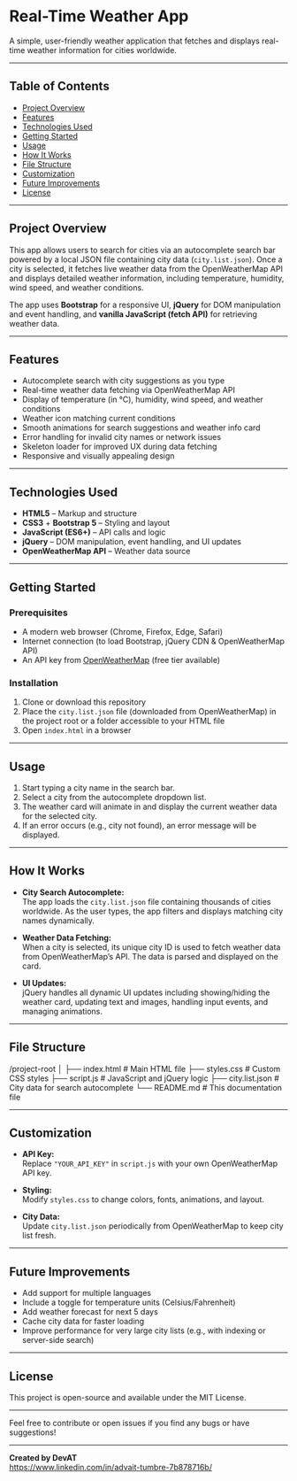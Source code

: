 # Real-Time Weather App

A simple, user-friendly weather application that fetches and displays real-time weather information for cities worldwide.

---

## Table of Contents

- [Project Overview](#project-overview)
- [Features](#features)
- [Technologies Used](#technologies-used)
- [Getting Started](#getting-started)
- [Usage](#usage)
- [How It Works](#how-it-works)
- [File Structure](#file-structure)
- [Customization](#customization)
- [Future Improvements](#future-improvements)
- [License](#license)

---

## Project Overview

This app allows users to search for cities via an autocomplete search bar powered by a local JSON file containing city data (`city.list.json`). Once a city is selected, it fetches live weather data from the OpenWeatherMap API and displays detailed weather information, including temperature, humidity, wind speed, and weather conditions.

The app uses **Bootstrap** for a responsive UI, **jQuery** for DOM manipulation and event handling, and **vanilla JavaScript (fetch API)** for retrieving weather data.

---

## Features

- Autocomplete search with city suggestions as you type
- Real-time weather data fetching via OpenWeatherMap API
- Display of temperature (in °C), humidity, wind speed, and weather conditions
- Weather icon matching current conditions
- Smooth animations for search suggestions and weather info card
- Error handling for invalid city names or network issues
- Skeleton loader for improved UX during data fetching
- Responsive and visually appealing design

---

## Technologies Used

- **HTML5** – Markup and structure
- **CSS3** + **Bootstrap 5** – Styling and layout
- **JavaScript (ES6+)** – API calls and logic
- **jQuery** – DOM manipulation, event handling, and UI updates
- **OpenWeatherMap API** – Weather data source

---

## Getting Started

### Prerequisites

- A modern web browser (Chrome, Firefox, Edge, Safari)
- Internet connection (to load Bootstrap, jQuery CDN & OpenWeatherMap API)
- An API key from [OpenWeatherMap](https://openweathermap.org/api) (free tier available)

### Installation

1. Clone or download this repository
2. Place the `city.list.json` file (downloaded from OpenWeatherMap) in the project root or a folder accessible to your HTML file
3. Open `index.html` in a browser

---

## Usage

1. Start typing a city name in the search bar.
2. Select a city from the autocomplete dropdown list.
3. The weather card will animate in and display the current weather data for the selected city.
4. If an error occurs (e.g., city not found), an error message will be displayed.

---

## How It Works

- **City Search Autocomplete:**  
  The app loads the `city.list.json` file containing thousands of cities worldwide. As the user types, the app filters and displays matching city names dynamically.

- **Weather Data Fetching:**  
  When a city is selected, its unique city ID is used to fetch weather data from OpenWeatherMap’s API. The data is parsed and displayed on the card.

- **UI Updates:**  
  jQuery handles all dynamic UI updates including showing/hiding the weather card, updating text and images, handling input events, and managing animations.

---

## File Structure

/project-root
│
├── index.html # Main HTML file
├── styles.css # Custom CSS styles
├── script.js # JavaScript and jQuery logic
├── city.list.json # City data for search autocomplete
└── README.md # This documentation file

---

## Customization

- **API Key:**  
  Replace `"YOUR_API_KEY"` in `script.js` with your own OpenWeatherMap API key.

- **Styling:**  
  Modify `styles.css` to change colors, fonts, animations, and layout.

- **City Data:**  
  Update `city.list.json` periodically from OpenWeatherMap to keep city list fresh.

---

## Future Improvements

- Add support for multiple languages
- Include a toggle for temperature units (Celsius/Fahrenheit)
- Add weather forecast for next 5 days
- Cache city data for faster loading
- Improve performance for very large city lists (e.g., with indexing or server-side search)

---

## License

This project is open-source and available under the MIT License.

---

Feel free to contribute or open issues if you find any bugs or have suggestions!

---

**Created by DevAT**  
https://www.linkedin.com/in/advait-tumbre-7b878716b/
